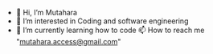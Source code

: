 - 👋 Hi, I’m Mutahara
- 👀 I’m interested in Coding and software engineering
- 🌱 I’m currently learning how to code 
  📫 How to reach me "mutahara.access@gmail.com"
